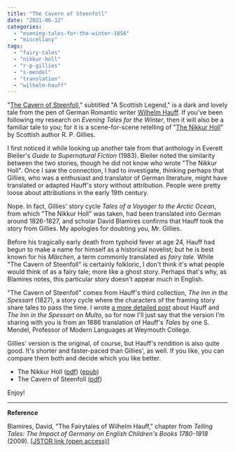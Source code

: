 ```yaml
---
title: "The Cavern of Steenfoll"
date: "2021-06-12"
categories: 
  - "evening-tales-for-the-winter-1856"
  - "miscellany"
tags: 
  - "fairy-tales"
  - "nikkur-holl"
  - "r-p-gillies"
  - "s-mendel"
  - "translation"
  - "wilhelm-hauff"
---
```


"[The Cavern of Steenfoll,](https://darktalessleuth.wordpress.com/wp-content/uploads/2021/06/thecavernofsteenfoll.pdf)" subtitled "A Scottish Legend," is a dark and lovely tale from the pen of German Romantic writer [Wilhelm Hauff](https://en.wikipedia.org/wiki/Wilhelm_Hauff). If you've been following my research on _Evening Tales for the Winter_, then it will also be a familiar tale to you; for it is a scene-for-scene retelling of "[The Nikkur Holl](https://darktalessleuth.wordpress.com/2020/09/23/notes-on-the-nikkur-holl/)" by Scottish author R. P. Gillies.

<!--more-->

I first noticed it while looking up another tale from that anthology in Everett Bleiler's _Guide to Supernatural Fiction_ (1983). Bleiler noted the similarity between the two stories, though he did not know who wrote "The Nikkur Holl". Once I saw the connection, I had to investigate, thinking perhaps that Gillies, who was a enthusiast and translator of German literature, might have translated or adapted Hauff's story without attribution. People were pretty loose about attributions in the early 19th century.

Nope. In fact, Gillies' story cycle _Tales of a Voyager to the Arctic Ocean_, from which "The Nikkur Holl" was taken, had been translated into German around 1826-1827, and scholar David Blamires confirms that Hauff took the story from Gillies. My apologies for doubting you, Mr. Gillies.

Before his tragically early death from typhoid fever at age 24, Hauff had begun to make a name for himself as a historical novelist; but he is best known for his _Märchen_, a term commonly translated as _fairy tale_. While "The Cavern of Steenfoll" is certainly folkloric, I don't think it's what people would think of as a fairy tale; more like a ghost story. Perhaps that's why, as Blamires notes, this particular story doesn't appear much in English.

"The Cavern of Steenfoll" comes from Hauff's third collection, _The Inn in the Spessart_ (1827), a story cycle where the characters of the framing story share tales to pass the time. I wrote [a more detailed post](https://multoghost.wordpress.com/2021/06/15/the-inn-at-the-spessart/) about Hauff and _The Inn in the Spessart_ on _Multo_, so for now I'll just say that the version I'm sharing with you is from an 1886 translation of Hauff's _Tales_ by one S. Mendel, Professor of Modern Languages at Weymouth College.

Gillies' version is the original, of course, but Hauff's rendition is also quite good. It's shorter and faster-paced than Gillies', as well. If you like, you can compare them both and decide which you like better.

- The Nikkur Holl ([pdf](https://darktalessleuth.wordpress.com/wp-content/uploads/2020/09/nikkurholl.pdf)) ([epub](https://www.dropbox.com/s/7kletac4682jnvj/NikkurHoll.epub?dl=0))
- The Cavern of Steenfoll ([pdf](https://darktalessleuth.wordpress.com/wp-content/uploads/2021/06/thecavernofsteenfoll.pdf))

Enjoy!

* * *

**Reference**

Blamires, David, "The Fairytales of Wilhelm Hauff," chapter from _Telling Tales: The Impact of Germany on English Children's Books 1780-1918_ (2009). \[[JSTOR link (open access)](https://www.jstor.org/stable/j.ctt5vjt8c.14)\]
